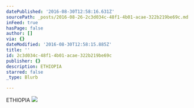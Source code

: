 ```yaml
---
datePublished: '2016-08-30T12:58:16.631Z'
sourcePath: _posts/2016-08-26-2c3d034c-48f1-4b01-acae-322b219be69c.md
inFeed: true
hasPage: false
author: []
via: {}
dateModified: '2016-08-30T12:58:15.885Z'
title: ''
id: 2c3d034c-48f1-4b01-acae-322b219be69c
publisher: {}
description: ETHIOPIA
starred: false
_type: Blurb

---
```

ETHIOPIA
![](https://the-grid-user-content.s3-us-west-2.amazonaws.com/bb4737db-f970-42ec-a42b-72bc6a911bf0.jpg)